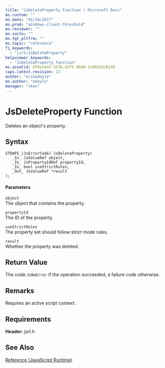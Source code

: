 ```yaml
---
title: "JsDeleteProperty Function | Microsoft Docs"
ms.custom: ""
ms.date: "01/18/2017"
ms.prod: "windows-client-threshold"
ms.reviewer: ""
ms.suite: ""
ms.tgt_pltfrm: ""
ms.topic: "reference"
f1_keywords: 
  - "jsrt/JsDeleteProperty"
helpviewer_keywords: 
  - "JsDeleteProperty function"
ms.assetid: 0f6ac6a7-3576-42f5-98d0-1c06542c8149
caps.latest.revision: 12
author: "erikadoyle"
ms.author: "edoyle"
manager: "jken"
---
```

# JsDeleteProperty Function
Deletes an object's property.  
  
## Syntax  
  
```  
STDAPI_(JsErrorCode) JsDeleteProperty(  
   _In_ JsValueRef object,  
   _In_ JsPropertyIdRef propertyId,  
   _In_ bool useStrictRules,  
   _Out_ JsValueRef *result  
);  
```  
  
#### Parameters  
 `object`  
 The object that contains the property.  
  
 `propertyId`  
 The ID of the property.  
  
 `useStrictRules`  
 The property set should follow strict mode rules.  
  
 `result`  
 Whether the property was deleted.  
  
## Return Value  
 The code `JsNoError` if the operation succeeded, a failure code otherwise.  
  
## Remarks  
 Requires an active script context.  
  
## Requirements  
 **Header:** jsrt.h  
  
## See Also  
 [Reference (JavaScript Runtime)](../chakra-hosting/reference-javascript-runtime.md)